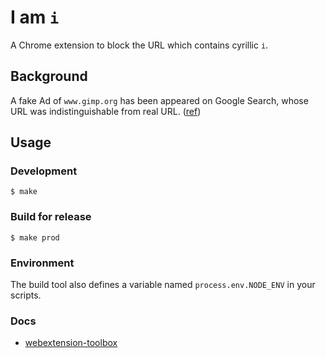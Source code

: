 # I am `i`

A Chrome extension to block the URL which contains cyrillic `і`.

## Background
A fake Ad of `www.gimp.org` has been appeared on Google Search, whose URL was indistinguishable from real URL. ([ref](https://www.reddit.com/r/GIMP/comments/ygbr4o/dangerous_google_ad_disguising_itself_as/))

## Usage
### Development
`$ make`

### Build for release
`$ make prod`

### Environment

The build tool also defines a variable named `process.env.NODE_ENV` in your scripts. 

### Docs

* [webextension-toolbox](https://github.com/HaNdTriX/webextension-toolbox)
